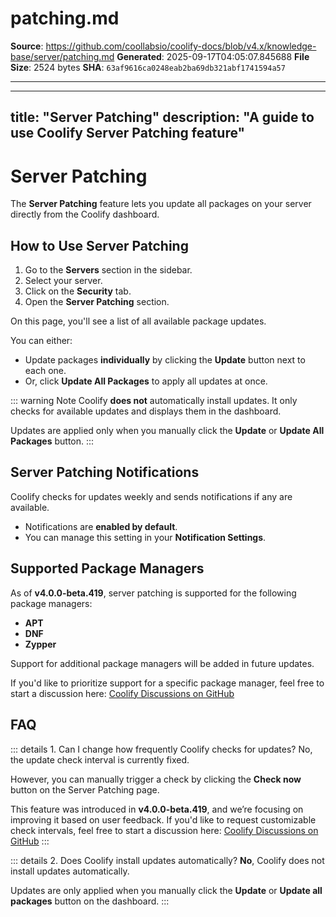 # patching.md

**Source**: https://github.com/coollabsio/coolify-docs/blob/v4.x/knowledge-base/server/patching.md
**Generated**: 2025-09-17T04:05:07.845688
**File Size**: 2524 bytes
**SHA**: `63af9616ca0248eab2ba69db321abf1741594a57`

---

---
title: "Server Patching"
description: "A guide to use Coolify Server Patching feature"
---


# Server Patching <Badge type="warning" text="^v4.0.0-beta.419" />
The **Server Patching** feature lets you update all packages on your server directly from the Coolify dashboard.

## How to Use Server Patching
1. Go to the **Servers** section in the sidebar.
2. Select your server.
3. Click on the **Security** tab.
4. Open the **Server Patching** section.

<ZoomableImage src="/docs/images/knowledge-base/servers/patching/1.webp" />

On this page, you'll see a list of all available package updates.

You can either:
  - Update packages **individually** by clicking the **Update** button next to each one.
  - Or, click **Update All Packages** to apply all updates at once.

::: warning Note
  Coolify **does not** automatically install updates. It only checks for available updates and displays them in the dashboard.
  
  Updates are applied only when you manually click the **Update** or **Update All Packages** button.
:::


## Server Patching Notifications
Coolify checks for updates weekly and sends notifications if any are available.

  - Notifications are **enabled by default**.
  - You can manage this setting in your **Notification Settings**.

<ZoomableImage src="/docs/images/knowledge-base/servers/patching/2.webp" />


## Supported Package Managers
As of **v4.0.0-beta.419**, server patching is supported for the following package managers:

* **APT**
* **DNF**
* **Zypper**

Support for additional package managers will be added in future updates.

If you'd like to prioritize support for a specific package manager, feel free to start a discussion here: [Coolify Discussions on GitHub](https://github.com/coollabsio/coolify/discussions)

## FAQ

::: details 1. Can I change how frequently Coolify checks for updates?
No, the update check interval is currently fixed.

However, you can manually trigger a check by clicking the **Check now** button on the Server Patching page.

This feature was introduced in **v4.0.0-beta.419**, and we’re focusing on improving it based on user feedback. If you'd like to request customizable check intervals, feel free to start a discussion here: [Coolify Discussions on GitHub](https://github.com/coollabsio/coolify/discussions)
:::

::: details 2. Does Coolify install updates automatically?
**No**, Coolify does not install updates automatically.

Updates are only applied when you manually click the **Update** or **Update all packages** button on the dashboard.
:::

